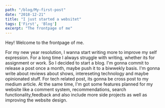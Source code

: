 ```yaml
---
path: "/blog/My-first-post"
date: "2018-12-21"
title: "I just started a websitet"
tags: ['First', 'Blog']
excerpt: "The frontpage of me" 
---
```


Hey! Welcome to the frontpage of me.

For my new year resolution, I wanna start writing more to improve my self expression. For a long time I always struggle with writing, whether its for assignment or work. So I decided to start a blog. I'm gonna commit to release a post once a month, maybe push it to a biwwekly basis. I'm gonna write about reviews about shows, intereseting technology and maybe opinionated stuff. For tech related post, its gonna be cross post to my medium article. At the same time, I'm got some features planned for my website like a comment system, recommendations, search functionality,feedback and also include more side projects as well as improving the website design.

